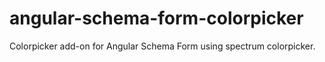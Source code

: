 angular-schema-form-colorpicker
===============================

Colorpicker add-on for Angular Schema Form using spectrum colorpicker.
